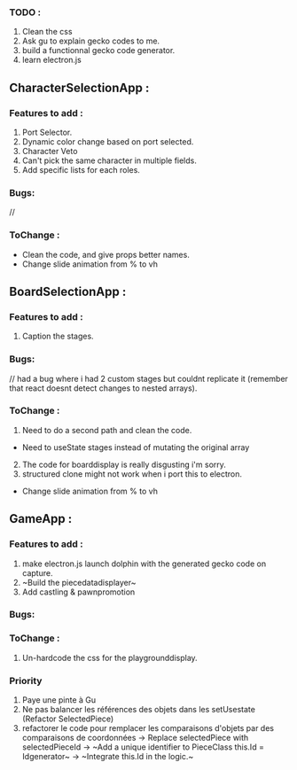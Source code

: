 ### TODO :
1. Clean the css
2. Ask gu to explain gecko codes to me.
3. build a functionnal gecko code generator.
4. learn electron.js

## CharacterSelectionApp : 

### Features to add :
1. Port Selector.
2. Dynamic color change based on port selected.
3. Character Veto
4. Can't pick the same character in multiple fields.
5. Add specific lists for each roles.

### Bugs:
//
### ToChange :
- Clean the code, and give props better names.
- Change slide animation from % to vh

## BoardSelectionApp : 

### Features to add :
1. Caption the stages.

### Bugs:
// had a bug where i had 2 custom stages but couldnt replicate it (remember that react doesnt detect changes to nested arrays).
### ToChange :
1. Need to do a second path and clean the code.
- Need to useState stages instead of mutating the original array
2. The code for boarddisplay is really disgusting i'm sorry.
3. structured clone might not work when i port this to electron.
- Change slide animation from % to vh

## GameApp : 

### Features to add :
1. make electron.js launch dolphin with the generated gecko code on capture.
2. ~Build the piecedatadisplayer~ 
3. Add castling & pawnpromotion

### Bugs:


### ToChange :
1. Un-hardcode the css for the playgrounddisplay.

### Priority
1. Paye une pinte à Gu
2. Ne pas balancer les références des objets dans les setUsestate (Refactor SelectedPiece)
3. refactorer le code pour remplacer les comparaisons d'objets par des comparaisons de coordonnées -> Replace selectedPiece with selectedPieceId
                                                                                                   -> ~Add a unique identifier to PieceClass this.Id = Idgenerator~ 
                                                                                                   -> ~Integrate this.Id in the logic.~ 